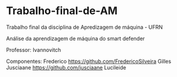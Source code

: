 # Trabalho-final-de-AM

Trabalho final da disciplina de Apredizagem de máquina - UFRN

Análise da aprendizagem de máquina do smart defender

Professor: Ivannovitch

Componentes:
Frederico https://github.com/FredericoSilveira
Gilles
Jusciaane https://github.com/jusciaane
Lucileide
